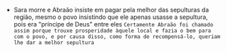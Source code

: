 - Sara morre e Abraão insiste em pagar pela melhor das sepulturas da região, mesmo o povo insistindo que ele apenas usasse a sepultura, pois era "príncipe de Deus" entre eles
`Certamente Abraão foi chamado assim porque trouxe prosperidade àquele local e fazia o bem para com o povo, e por causa disso, como forma de recompensá-lo, queriam lhe dar a melhor sepultura`